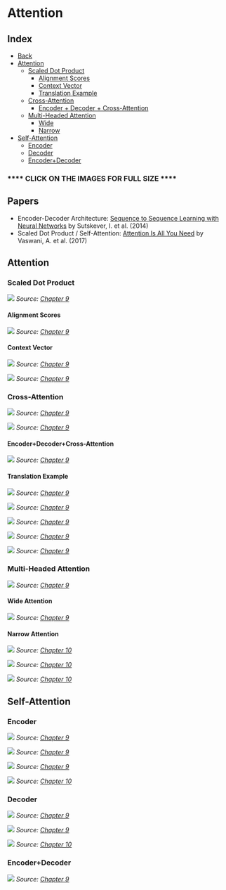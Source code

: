 # Attention


## Index

- [Back](https://dvgodoy.github.io/dl-visuals)
- [Attention](#attention)
	- [Scaled Dot Product](#scaled-dot-product)
	    - [Alignment Scores](#alignment-scores)
	    - [Context Vector](#context-vector)
	    - [Translation Example](#translation-example)
	- [Cross-Attention](#cross-attention)
	    - [Encoder + Decoder + Cross-Attention](#encoder+decoder+cross-attention)
	- [Multi-Headed Attention](#multi-headed-attention)
	    - [Wide](#wide-attention)
	    - [Narrow](#narrow-attention)
- [Self-Attention](#self-attention)
    - [Encoder](#encoder)
    - [Decoder](#decoder)
    - [Encoder+Decoder](#decoder)

### **** CLICK ON THE IMAGES FOR FULL SIZE ****

## Papers

- Encoder-Decoder Architecture: [Sequence to Sequence Learning with Neural Networks](https://papers.nips.cc/paper/2014/hash/a14ac55a4f27472c5d894ec1c3c743d2-Abstract.html) by Sutskever, I. et al. (2014)
- Scaled Dot Product / Self-Attention: [Attention Is All You Need](https://arxiv.org/abs/1706.03762) by Vaswani, A. et al. (2017)

## Attention

### Scaled Dot Product

[![](aiayn_dot.png)](https://dvgodoy.github.io/dl-visuals/Attention/aiayn_dot.png)
*Source: [Chapter 9](https://github.com/dvgodoy/PyTorchStepByStep/blob/master/Chapter09.ipynb)*

#### Alignment Scores

[![](score_alignment.png)](https://dvgodoy.github.io/dl-visuals/Attention/score_alignment.png)
*Source: [Chapter 9](https://github.com/dvgodoy/PyTorchStepByStep/blob/master/Chapter09.ipynb)*

#### Context Vector

[![](context_vector.png)](https://dvgodoy.github.io/dl-visuals/Attention/context_vector.png)
*Source: [Chapter 9](https://github.com/dvgodoy/PyTorchStepByStep/blob/master/Chapter09.ipynb)*

[![](multiple_keys_context.png)](https://dvgodoy.github.io/dl-visuals/Attention/multiple_keys_context.png)
*Source: [Chapter 9](https://github.com/dvgodoy/PyTorchStepByStep/blob/master/Chapter09.ipynb)*

### Cross-Attention

[![](attention.png)](https://dvgodoy.github.io/dl-visuals/Attention/attention.png)
*Source: [Chapter 9](https://github.com/dvgodoy/PyTorchStepByStep/blob/master/Chapter09.ipynb)*

[![](cross_attn.png)](https://dvgodoy.github.io/dl-visuals/Attention/cross_attn.png)
*Source: [Chapter 9](https://github.com/dvgodoy/PyTorchStepByStep/blob/master/Chapter09.ipynb)*

#### Encoder+Decoder+Cross-Attention

[![](encdec_attn.png)](https://dvgodoy.github.io/dl-visuals/Attention/encdec_attn.png)
*Source: [Chapter 9](https://github.com/dvgodoy/PyTorchStepByStep/blob/master/Chapter09.ipynb)*

#### Translation Example

[![](kq_matches.png)](https://dvgodoy.github.io/dl-visuals/Attention/kq_matches.png)
*Source: [Chapter 9](https://github.com/dvgodoy/PyTorchStepByStep/blob/master/Chapter09.ipynb)*

[![](score_alignment_translate.png)](https://dvgodoy.github.io/dl-visuals/Attention/score_alignment_translate.png)
*Source: [Chapter 9](https://github.com/dvgodoy/PyTorchStepByStep/blob/master/Chapter09.ipynb)*

[![](context_translate.png)](https://dvgodoy.github.io/dl-visuals/Attention/context_translate.png)
*Source: [Chapter 9](https://github.com/dvgodoy/PyTorchStepByStep/blob/master/Chapter09.ipynb)*

[![](translation_att.png)](https://dvgodoy.github.io/dl-visuals/Attention/translation_att.png)
*Source: [Chapter 9](https://github.com/dvgodoy/PyTorchStepByStep/blob/master/Chapter09.ipynb)*

[![](enc_dec_attn_translate.png)](https://dvgodoy.github.io/dl-visuals/Attention/enc_dec_attn_translate.png)
*Source: [Chapter 9](https://github.com/dvgodoy/PyTorchStepByStep/blob/master/Chapter09.ipynb)*

### Multi-Headed Attention

[![](aiayn_multihead.png)](https://dvgodoy.github.io/dl-visuals/Attention/aiayn_multihead.png)
*Source: [Chapter 9](https://github.com/dvgodoy/PyTorchStepByStep/blob/master/Chapter09.ipynb)*

#### Wide Attention

[![](multiattn.png)](https://dvgodoy.github.io/dl-visuals/Attention/multiattn.png)
*Source: [Chapter 9](https://github.com/dvgodoy/PyTorchStepByStep/blob/master/Chapter09.ipynb)*

#### Narrow Attention

[![](multihead_chunking.png)](https://dvgodoy.github.io/dl-visuals/Attention/multihead_chunking.png)
*Source: [Chapter 10](https://github.com/dvgodoy/PyTorchStepByStep/blob/master/Chapter10.ipynb)*

[![](attn_narrow_first_head.png)](https://dvgodoy.github.io/dl-visuals/Attention/attn_narrow_first_head.png)
*Source: [Chapter 10](https://github.com/dvgodoy/PyTorchStepByStep/blob/master/Chapter10.ipynb)*

[![](attn_narrow_2heads.png)](https://dvgodoy.github.io/dl-visuals/Attention/attn_narrow_2heads.png)
*Source: [Chapter 10](https://github.com/dvgodoy/PyTorchStepByStep/blob/master/Chapter10.ipynb)*

## Self-Attention

### Encoder

[![](encoder_self_simplified.png)](https://dvgodoy.github.io/dl-visuals/Attention/encoder_self_simplified.png)
*Source: [Chapter 9](https://github.com/dvgodoy/PyTorchStepByStep/blob/master/Chapter09.ipynb)*

[![](encoder_self.png)](https://dvgodoy.github.io/dl-visuals/Attention/encoder_self.png)
*Source: [Chapter 9](https://github.com/dvgodoy/PyTorchStepByStep/blob/master/Chapter09.ipynb)*

[![](encoder_self_detail.png)](https://dvgodoy.github.io/dl-visuals/Attention/encoder_self_detail.png)
*Source: [Chapter 9](https://github.com/dvgodoy/PyTorchStepByStep/blob/master/Chapter09.ipynb)*

[![](enc_both.png)](https://dvgodoy.github.io/dl-visuals/Attention/enc_both.png)
*Source: [Chapter 10](https://github.com/dvgodoy/PyTorchStepByStep/blob/master/Chapter10.ipynb)*

### Decoder

[![](decoder_self_simplified.png)](https://dvgodoy.github.io/dl-visuals/Attention/decoder_self_simplified.png)
*Source: [Chapter 9](https://github.com/dvgodoy/PyTorchStepByStep/blob/master/Chapter09.ipynb)*

[![](decoder_self.png)](https://dvgodoy.github.io/dl-visuals/Attention/decoder_self.png)
*Source: [Chapter 9](https://github.com/dvgodoy/PyTorchStepByStep/blob/master/Chapter09.ipynb)*

[![](dec_both.png)](https://dvgodoy.github.io/dl-visuals/Attention/dec_both.png)
*Source: [Chapter 10](https://github.com/dvgodoy/PyTorchStepByStep/blob/master/Chapter10.ipynb)*

### Encoder+Decoder

[![](encdec_self_simplified.png)](https://dvgodoy.github.io/dl-visuals/Attention/encdec_self_simplified.png)
*Source: [Chapter 9](https://github.com/dvgodoy/PyTorchStepByStep/blob/master/Chapter09.ipynb)*